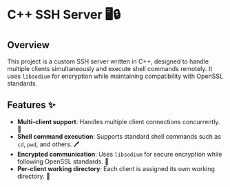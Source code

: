 # C++ SSH Server 🖥️🔒

## Overview
This project is a custom SSH server written in C++, designed to handle multiple clients simultaneously and execute shell commands remotely. It uses `libsodium` for encryption while maintaining compatibility with OpenSSL standards.

## Features ✨
- **Multi-client support**: Handles multiple client connections concurrently. 👥
- **Shell command execution**: Supports standard shell commands such as `cd`, `pwd`, and others. 🖊️
- **Encrypted communication**: Uses `libsodium` for secure encryption while following OpenSSL standards. 🔐
- **Per-client working directory**: Each client is assigned its own working directory. 📁

